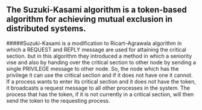 ## The Suzuki-Kasami algorithm is a token-based algorithm for achieving mutual exclusion in distributed systems.


#####Suzuki-Kasami is a modification to Ricart–Agrawala algorithm  in which a REQUEST and REPLY message are used for attaining the critical section. but in this algorithm they introduced a method in which a seniority vise and also by handing over the critical section to other node by sending a single PRIVILEGE message to other node. So, the node which has the privilege it can use the critical section and if it does not have one it cannot. If a process wants to enter its critical section and it does not have the token, it broadcasts a request message to all other processes in the system. The process that has the token, if it is not currently in a critical section, will then send the token to the requesting process.  
